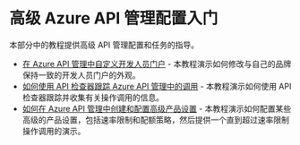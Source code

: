 <properties pageTitle="高级 Azure API 管理配置入门" metaKeywords="" description="了解如何跟踪调用、配置速率限制和配额策略，以及自定义开发人员门户。" metaCanonical="" services="" documentationCenter="API Management" title="高级 Azure API 管理配置入门" authors="sdanie" solutions="" manager="" editor="" />

# 高级 Azure API 管理配置入门

本部分中的教程提供高级 API 管理配置和任务的指导。

-   [在 Azure API 管理中自定义开发人员门户][在 Azure API 管理中自定义开发人员门户] - 本教程演示如何修改与自己的品牌保持一致的开发人员门户的外观。
-   [如何使用 API 检查器跟踪 Azure API 管理中的调用][如何使用 API 检查器跟踪 Azure API 管理中的调用] - 本教程演示如何使用 API 检查器跟踪并收集有关操作调用的信息。
-   [如何在 Azure API 管理中创建和配置高级产品设置][如何在 Azure API 管理中创建和配置高级产品设置] - 本教程演示如何配置某些高级的产品设置，包括速率限制和配额策略，然后提供一个直到超过速率限制操作调用的演示。

  [在 Azure API 管理中自定义开发人员门户]: ../api-management-customize-portal
  [如何使用 API 检查器跟踪 Azure API 管理中的调用]: ../api-management-howto-api-inspector
  [如何在 Azure API 管理中创建和配置高级产品设置]: ../api-management-howto-product-with-rules
